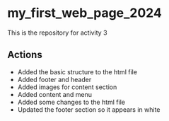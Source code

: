 # my_first_web_page_2024

This is the repository for activity 3

## Actions

- Added the basic structure to the html file
- Added footer and header
- Added images for content section
- Added content and menu
- Added some changes to the html file
- Updated the footer section so it appears in white
